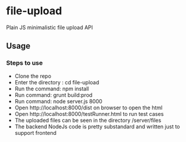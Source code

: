 # file-upload
Plain JS minimalistic file upload API

Usage
-----

### Steps to use

* Clone the repo
* Enter the directory : cd file-upload
* Run the command: npm install
* Run command: grunt build:prod
* Run command: node server.js 8000
* Open http://localhost:8000/dist on browser to open the html
* Open http://localhost:8000/testRunner.html to run test cases
* The uploaded files can be seen in the directory /server/files
* The backend NodeJs code is pretty substandard and written just to support frontend
